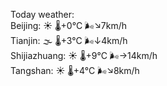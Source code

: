Today weather:  
Beijing: ☀️   🌡️+0°C 🌬️↘7km/h  
Tianjin: 🌫  🌡️+3°C 🌬️↓4km/h  
Shijiazhuang: ☀️   🌡️+9°C 🌬️→14km/h  
Tangshan: ☀️   🌡️+4°C 🌬️↘8km/h  
